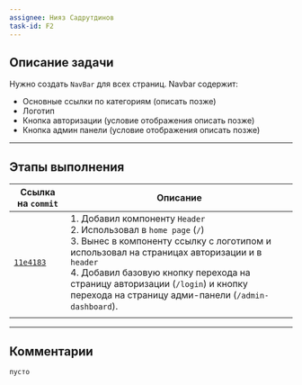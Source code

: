 ```yaml
---
assignee: Нияз Садрутдинов
task-id: F2
---
```

## **Описание задачи**

Нужно создать `NavBar` для всех страниц. Navbar содержит:
- Основные ссылки по категориям (описать позже)
- Логотип
- Кнопка авторизации (условие отображения описать позже)
- Кнопка админ панели (условие отображения описать позже)

---
## **Этапы выполнения**

| Ссылка на `commit`                                                                                     | Описание                                                                                                                                                                                                                                                                                                      |
| ------------------------------------------------------------------------------------------------------ | ------------------------------------------------------------------------------------------------------------------------------------------------------------------------------------------------------------------------------------------------------------------------------------------------------------- |
| [`11e4183`](https://github.com/iamfromhe1l/pet-market/commit/11e4183fb8a696f20c31461dd38bd7ea45f9dfab) | 1. Добавил компоненту `Header`<br>2. Использовал в `home page` (`/`)<br>3. Вынес в компоненту ссылку с логотипом и использовал на страницах авторизации и в `header`<br>4. Добавил базовую кнопку перехода на страницу авторизации (`/login`) и кнопку перехода на страницу адми-панели (`/admin-dashboard`). |
|                                                                                                        |                                                                                                                                                                                                                                                                                                               |

---
## **Комментарии**

`пусто`